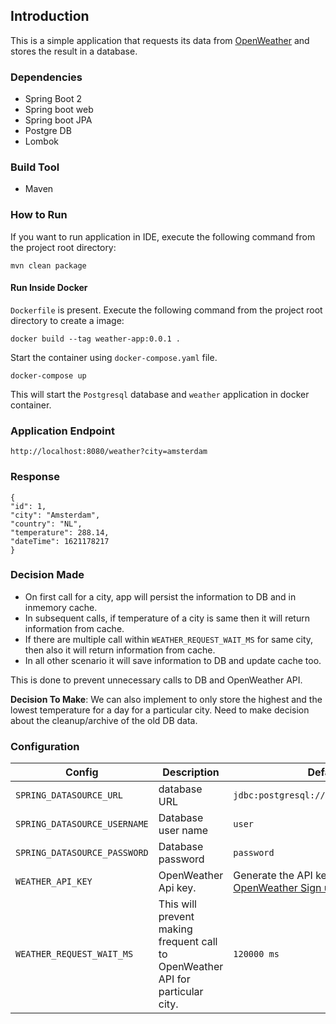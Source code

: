 Introduction
---

This is a simple application that requests its data from [OpenWeather](https://openweathermap.org/) and stores the result in a database.

### Dependencies
- Spring Boot 2
- Spring boot web
- Spring boot JPA
- Postgre DB
- Lombok

### Build Tool
- Maven

### How to Run 
If you want to run application in IDE, execute the following command from the project root directory:

```
mvn clean package
```

#### Run Inside Docker

`Dockerfile` is present. Execute the following command from the project root directory to create a image:

```
docker build --tag weather-app:0.0.1 .
```

Start the container using `docker-compose.yaml` file.

```
docker-compose up
``` 
This will start the `Postgresql` database and `weather` application in docker container.

### Application Endpoint

```
http://localhost:8080/weather?city=amsterdam
```

### Response

```
{
"id": 1,
"city": "Amsterdam",
"country": "NL",
"temperature": 288.14,
"dateTime": 1621178217
}
```

### Decision Made
- On first call for a city, app will persist the information to DB and in inmemory cache. 
- In subsequent calls, if temperature of a city is same then it will return information from cache. 
- If there are multiple call within `WEATHER_REQUEST_WAIT_MS` for same city, then also it will return information from cache.
- In all other scenario it will save information to DB and update cache too.
 
This is done to prevent unnecessary calls to DB and OpenWeather API.

**Decision To Make**: We can also implement to only store the highest and the lowest temperature for a day for a particular city. Need to make decision about the cleanup/archive of the old DB data.


### Configuration

|  Config |  Description | Default Value |
|---|---|---|
| `SPRING_DATASOURCE_URL` | database URL  | `jdbc:postgresql://database:5432/weather_db` |
| `SPRING_DATASOURCE_USERNAME` |  Database user name | `user`|
| `SPRING_DATASOURCE_PASSWORD` | Database password  | `password` |
| `WEATHER_API_KEY` | OpenWeather Api key. | Generate the API key going to the [OpenWeather Sign up](https://openweathermap.org/appid) page   |
| `WEATHER_REQUEST_WAIT_MS` | This will prevent making frequent call to OpenWeather API for particular city. | `120000 ms` |